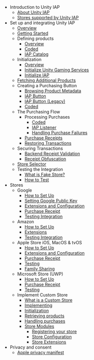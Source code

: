 * Introduction to Unity IAP
    * [About Unity IAP](index.md)
    * [Stores supported by Unity IAP](StoresSupported.md)
* Set up and integrating Unity IAP
    * [Overview](Overview.md)
    * [Getting Started](GettingStarted.md)
    * Defining products
        * [Overview](DefiningProductsOverview.md)
        * [Coded](DefiningProductsCoded.md)
        * [IAP Catalog](UnityIAPDefiningProducts.md)
    * Initialization
      * [Overview](InitializationOverview.md)
      * [Initialize Unity Gaming Services](UnityIAPInitializeUnityGamingServices.md)
      * [Initialize IAP](UnityIAPInitialization.md)
    * [Fetching Additional Products](UnityIAPFetchingProductsIncrementally.md)
    * Creating a Purchasing Button
        * [Browsing Product Metadata](UnityIAPBrowsingMetadata.md)
        * [IAP Button](CodelessIAPButton.md)
        * [IAP Button (Legacy)](IAPButton.md)
        * [Coded](UnityIAPInitiatingPurchases.md)
    * The Purchasing Flow
        * Processing Purchases
            * [Coded](UnityIAPProcessingPurchases.md)
            * [IAP Listener](IAPListener.md)
            * [Handling Purchase Failures](UnityIAPHandlingPurchaseFailures.md)
        * [Purchase Receipts](UnityIAPPurchaseReceipts.md)
        * [Restoring Transactions](UnityIAPRestoringTransactions.md)
    * Securing Transactions
        * [Backend Receipt Validation](BackendReceiptValidation.md)
        * [Receipt Obfuscation](UnityIAPValidatingReceipts.md)
    * [Store Selector](StoreSelector.md)
    * Testing the Integration
        * [What is Fake Store?](WhatIsFakeStore.md)
        * [How to Test](HowToTest.md)
* Stores
    * Google
        * [How to Set Up](UnityIAPGoogleConfiguration.md)
        * [Setting Google Public Key](GooglePublicKey.md)
        * [Extensions and Configuration](UnityIAPGooglePlay.md)
        * [Purchase Receipt](GoogleReceipt.md)
        * [Testing Integration](Testing.md)
    * Amazon
        * [How to Set Up](UnityIAPAmazonConfiguration.md)
        * [Extensions](UnityIAPAmazonExtendedFunctionality.md)
        * [Testing Integration](AmazonTesting.md)
    * Apple Store iOS, MacOS & tvOS
        * [How to Set Up](UnityIAPAppleConfiguration.md)
        * [Extensions and Configuration](UnityIAPiOSMAS.md)
        * [Purchase Receipt](AppleReceipt.md)
        * [Testing](AppleTesting.md)
        * [Family Sharing](UnityIAPAppleFamilySharing.md)
    * Microsoft Store (UWP)
        * [How to Set Up](UnityIAPWindowsConfiguration.md)
        * [Purchase Receipt](MicrosoftReceipt.md)
        * [Testing](UnityIAPUniversalWindows.md)
    * Implement Custom Store
        * [What is a Custom Store](WhatCustomStore.md)
        * [Implementing](UnityIAPImplementingAStore.md)
        * [Initialization](UnityIAPIStoreInitialization.md)
        * [Retrieving products](UnityIAPIStoreRetrievingProducts.md)
        * [Handling purchases](UnityIAPIStoreHandlingPurchases.md)
        * [Store Modules](UnityIAPModules.md)
            * [Registering your store](UnityIAPModuleRegistration.md)
            * [Store Configuration](UnityIAPModuleConfiguration.md)
            * [Store Extensions](UnityIAPModuleExtension.md)
* Privacy and consent
    * [Apple privacy manifest](apple-privacy-manifest.md)
